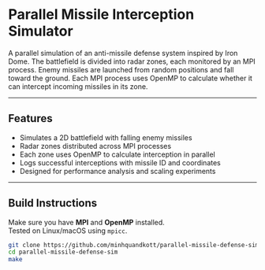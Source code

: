# Parallel Missile Interception Simulator

A parallel simulation of an anti-missile defense system inspired by Iron Dome. The battlefield is divided into radar zones, each monitored by an MPI process. Enemy missiles are launched from random positions and fall toward the ground. Each MPI process uses OpenMP to calculate whether it can intercept incoming missiles in its zone.

---

## Features

- Simulates a 2D battlefield with falling enemy missiles
- Radar zones distributed across MPI processes
- Each zone uses OpenMP to calculate interception in parallel
- Logs successful interceptions with missile ID and coordinates
- Designed for performance analysis and scaling experiments

---

## Build Instructions

Make sure you have **MPI** and **OpenMP** installed.  
Tested on Linux/macOS using `mpicc`.

```bash
git clone https://github.com/minhquandkott/parallel-missile-defense-sim.git
cd parallel-missile-defense-sim
make
